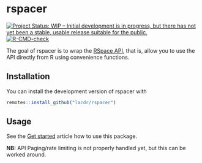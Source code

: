 
<!-- README.md is generated from README.Rmd. Please edit that file -->

# rspacer

<!-- badges: start -->

[![Project Status: WIP – Initial development is in progress, but there
has not yet been a stable, usable release suitable for the
public.](https://www.repostatus.org/badges/latest/wip.svg)](https://www.repostatus.org/#wip)
[![R-CMD-check](https://github.com/LACDR/rspacer/actions/workflows/R-CMD-check.yaml/badge.svg)](https://github.com/LACDR/rspacer/actions/workflows/R-CMD-check.yaml)
<!-- badges: end -->

The goal of rspacer is to wrap the [RSpace
API](https://community.researchspace.com/public/apiDocs), that is, allow
you to use the API directly from R using convenience functions.

## Installation

You can install the development version of rspacer with

``` r
remotes::install_github("lacdr/rspacer")
```

## Usage

See the [Get
started](https://lacdr.github.io/rspacer/articles/rspacer.html) article
how to use this package.

**NB:** API Paging/rate limiting is not properly handled yet, but this
can be worked around.

